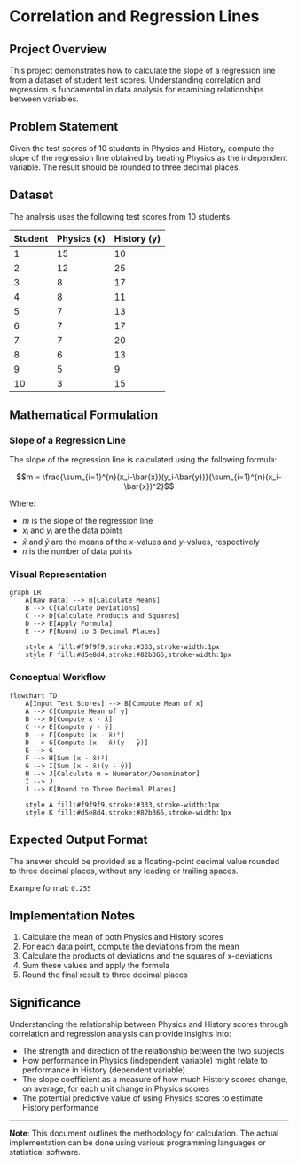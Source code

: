 # Correlation and Regression Lines

## Project Overview
This project demonstrates how to calculate the slope of a regression line from a dataset of student test scores. Understanding correlation and regression is fundamental in data analysis for examining relationships between variables.

## Problem Statement
Given the test scores of 10 students in Physics and History, compute the slope of the regression line obtained by treating Physics as the independent variable. The result should be rounded to three decimal places.

## Dataset
The analysis uses the following test scores from 10 students:

| Student | Physics (x) | History (y) |
|---------|------------|-------------|
| 1       | 15         | 10          |
| 2       | 12         | 25          |
| 3       | 8          | 17          |
| 4       | 8          | 11          |
| 5       | 7          | 13          |
| 6       | 7          | 17          |
| 7       | 7          | 20          |
| 8       | 6          | 13          |
| 9       | 5          | 9           |
| 10      | 3          | 15          |

## Mathematical Formulation

### Slope of a Regression Line
The slope of the regression line is calculated using the following formula:

$$m = \frac{\sum_{i=1}^{n}(x_i-\bar{x})(y_i-\bar{y})}{\sum_{i=1}^{n}(x_i-\bar{x})^2}$$

Where:
* $m$ is the slope of the regression line
* $x_i$ and $y_i$ are the data points
* $\bar{x}$ and $\bar{y}$ are the means of the $x$-values and $y$-values, respectively
* $n$ is the number of data points

### Visual Representation

```mermaid
graph LR
    A[Raw Data] --> B[Calculate Means]
    B --> C[Calculate Deviations]
    C --> D[Calculate Products and Squares]
    D --> E[Apply Formula]
    E --> F[Round to 3 Decimal Places]
    
    style A fill:#f9f9f9,stroke:#333,stroke-width:1px
    style F fill:#d5e8d4,stroke:#82b366,stroke-width:1px
```

### Conceptual Workflow

```mermaid
flowchart TD
    A[Input Test Scores] --> B[Compute Mean of x]
    A --> C[Compute Mean of y]
    B --> D[Compute x - x̄]
    C --> E[Compute y - ȳ]
    D --> F[Compute (x - x̄)²]
    D --> G[Compute (x - x̄)(y - ȳ)]
    E --> G
    F --> H[Sum (x - x̄)²]
    G --> I[Sum (x - x̄)(y - ȳ)]
    H --> J[Calculate m = Numerator/Denominator]
    I --> J
    J --> K[Round to Three Decimal Places]
    
    style A fill:#f9f9f9,stroke:#333,stroke-width:1px
    style K fill:#d5e8d4,stroke:#82b366,stroke-width:1px
```

## Expected Output Format
The answer should be provided as a floating-point decimal value rounded to three decimal places, without any leading or trailing spaces.

Example format: `0.255`

## Implementation Notes
1. Calculate the mean of both Physics and History scores
2. For each data point, compute the deviations from the mean
3. Calculate the products of deviations and the squares of x-deviations
4. Sum these values and apply the formula
5. Round the final result to three decimal places

## Significance
Understanding the relationship between Physics and History scores through correlation and regression analysis can provide insights into:
- The strength and direction of the relationship between the two subjects
- How performance in Physics (independent variable) might relate to performance in History (dependent variable)
- The slope coefficient as a measure of how much History scores change, on average, for each unit change in Physics scores
- The potential predictive value of using Physics scores to estimate History performance

---

**Note**: This document outlines the methodology for calculation. The actual implementation can be done using various programming languages or statistical software.
